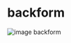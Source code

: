 # backform
![image](https://github.com/user-attachments/assets/d75f74df-8faa-4865-a3a9-6315e89b084f)
backform
